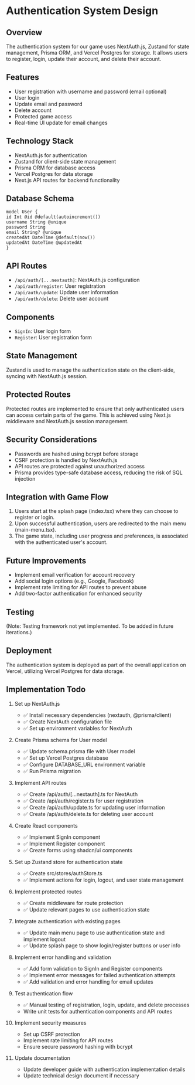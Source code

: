 # Authentication System Design

## Overview
The authentication system for our game uses NextAuth.js, Zustand for state management, Prisma ORM, and Vercel Postgres for storage. It allows users to register, login, update their account, and delete their account.

## Features
- User registration with username and password (email optional)
- User login
- Update email and password
- Delete account
- Protected game access
- Real-time UI update for email changes

## Technology Stack
- NextAuth.js for authentication
- Zustand for client-side state management
- Prisma ORM for database access
- Vercel Postgres for data storage
- Next.js API routes for backend functionality

## Database Schema
```prisma
model User {
id Int @id @default(autoincrement())
username String @unique
password String
email String? @unique
createdAt DateTime @default(now())
updatedAt DateTime @updatedAt
}
```

## API Routes
- `/api/auth/[...nextauth]`: NextAuth.js configuration
- `/api/auth/register`: User registration
- `/api/auth/update`: Update user information
- `/api/auth/delete`: Delete user account

## Components
- `SignIn`: User login form
- `Register`: User registration form

## State Management
Zustand is used to manage the authentication state on the client-side, syncing with NextAuth.js session.

## Protected Routes
Protected routes are implemented to ensure that only authenticated users can access certain parts of the game. This is achieved using Next.js middleware and NextAuth.js session management.

## Security Considerations
- Passwords are hashed using bcrypt before storage
- CSRF protection is handled by NextAuth.js
- API routes are protected against unauthorized access
- Prisma provides type-safe database access, reducing the risk of SQL injection

## Integration with Game Flow
1. Users start at the splash page (index.tsx) where they can choose to register or login.
2. Upon successful authentication, users are redirected to the main menu (main-menu.tsx).
3. The game state, including user progress and preferences, is associated with the authenticated user's account.

## Future Improvements
- Implement email verification for account recovery
- Add social login options (e.g., Google, Facebook)
- Implement rate limiting for API routes to prevent abuse
- Add two-factor authentication for enhanced security

## Testing
(Note: Testing framework not yet implemented. To be added in future iterations.)

## Deployment
The authentication system is deployed as part of the overall application on Vercel, utilizing Vercel Postgres for data storage.

## Implementation Todo

1. Set up NextAuth.js
   - ✅ Install necessary dependencies (nextauth, @prisma/client)
   - ✅ Create NextAuth configuration file
   - ✅ Set up environment variables for NextAuth

2. Create Prisma schema for User model
   - ✅ Update schema.prisma file with User model
   - ✅ Set up Vercel Postgres database
   - ✅ Configure DATABASE_URL environment variable
   - ✅ Run Prisma migration

3. Implement API routes
   - ✅ Create /api/auth/[...nextauth].ts for NextAuth
   - ✅ Create /api/auth/register.ts for user registration
   - ✅ Create /api/auth/update.ts for updating user information
   - ✅ Create /api/auth/delete.ts for deleting user account

4. Create React components
   - ✅ Implement SignIn component
   - ✅ Implement Register component
   - ✅ Create forms using shadcn/ui components  

5. Set up Zustand store for authentication state
   - ✅ Create src/stores/authStore.ts
   - ✅ Implement actions for login, logout, and user state management

6. Implement protected routes
   - ✅ Create middleware for route protection
   - ✅ Update relevant pages to use authentication state

7. Integrate authentication with existing pages
   - ✅ Update main menu page to use authentication state and implement logout
   - ✅ Update splash page to show login/register buttons or user info

8. Implement error handling and validation
   - ✅ Add form validation to SignIn and Register components
   - ✅ Implement error messages for failed authentication attempts
   - ✅ Add validation and error handling for email updates

9. Test authentication flow
   - ✅ Manual testing of registration, login, update, and delete processes
   - Write unit tests for authentication components and API routes

10. Implement security measures
    - Set up CSRF protection
    - Implement rate limiting for API routes
    - Ensure secure password hashing with bcrypt

11. Update documentation
    - Update developer guide with authentication implementation details
    - Update technical design document if necessary